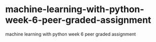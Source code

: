 # machine-learning-with-python-week-6-peer-graded-assignment
machine learning with python week 6 peer graded assignment
